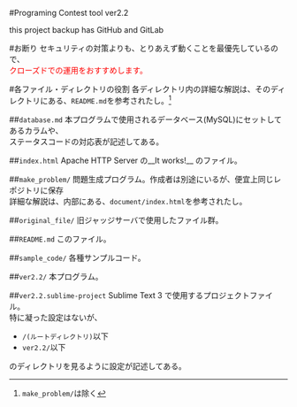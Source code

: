 #Programing Contest tool ver2.2

this project backup has GitHub and GitLab

#お断り
セキュリティの対策よりも、とりあえず動くことを最優先しているので、  
<font color="red">クローズドでの運用をおすすめします。</font>

#各ファイル・ディレクトリの役割
各ディレクトリ内の詳細な解説は、そのディレクトリにある、`README.md`を参考されたし。[^1]

##`database.md`
本プログラムで使用されるデータベース(MySQL)にセットしてあるカラムや、  
ステータスコードの対応表が記述してある。

##`index.html`
Apache HTTP Server の__It works!__ のファイル。

##`make_problem/`
問題生成プログラム。作成者は別途にいるが、便宜上同じレポジトリに保存  
詳細な解説は、内部にある、`document/index.html`を参考されたし。

##`original_file/`
旧ジャッジサーバで使用したファイル群。

##`README.md`
このファイル。

##`sample_code/`
各種サンプルコード。

##`ver2.2/`
本プログラム。

##`ver2.2.sublime-project`
Sublime Text 3 で使用するプロジェクトファイル。  
特に凝った設定はないが、

 - `/(ルートディレクトリ)`以下
 - `ver2.2/`以下

のディレクトリを見るように設定が記述してある。

[^1]:`make_problem/`は除く

